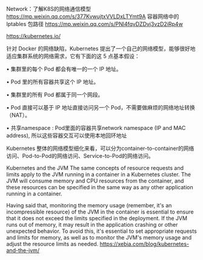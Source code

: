Network：了解K8S的网络通信模型 https://mp.weixin.qq.com/s/377KvwujtxVVLDxLTYmt9A
容器网络中的 Iptables 包路径 https://mp.weixin.qq.com/s/PNl4fqvDZDvj3vzD2iRp4w

https://kubernetes.io/

针对 Docker 的网络缺陷，Kubernetes 提出了一个自己的网络模型，能够很好地适应集群系统的网络需求，它有下面的这 5 点基本假设：

• 集群里的每个 Pod 都会有唯一的一个 IP 地址。

• Pod 里的所有容器共享这个 IP 地址。

• 集群里的所有 Pod 都属于同一个网段。

• Pod 直接可以基于 IP 地址直接访问另一个 Pod，不需要做麻烦的网络地址转换（NAT）。

• 共享namespace : Pod里面的容器共享network namespace (IP and MAC address), 所以这些容器交互可以使用本地回环地址

Kubernetes 整体的网络模型细化来看，可以分为container-to-container的网络访问、Pod-to-Pod的网络访问、Service-to-Pod的网络访问。

Kubernetes and the JVM
The same concepts of resource requests and limits apply to the JVM running in a container in a Kubernetes cluster. The JVM will consume memory and CPU resources from the container, and these resources can be specified in the same way as any other application running in a container.

Having said that, monitoring the memory usage (remember, it's an incompressible resource) of the JVM in the container is essential to ensure that it does not exceed the limits specified in the deployment. If the JVM runs out of memory, it may result in the application crashing or other unexpected behavior. To avoid this, it's essential to set appropriate requests and limits for memory, as well as to monitor the JVM's memory usage and adjust the resource limits as needed.
https://xebia.com/blog/kubernetes-and-the-jvm/